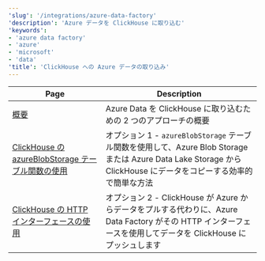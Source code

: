 ```yaml
---
'slug': '/integrations/azure-data-factory'
'description': 'Azure データを ClickHouse に取り込む'
'keywords':
- 'azure data factory'
- 'azure'
- 'microsoft'
- 'data'
'title': 'ClickHouse への Azure データの取り込み'
---
```




| Page                                                                              | Description                                                                                                                                                                 |
|-----------------------------------------------------------------------------------|-----------------------------------------------------------------------------------------------------------------------------------------------------------------------------|
| [概要](./overview.md)                                                         | Azure Data を ClickHouse に取り込むための 2 つのアプローチの概要                                                                                         |
| [ClickHouse の azureBlobStorage テーブル関数の使用](./using_azureblobstorage.md) | オプション 1 - `azureBlobStorage` テーブル関数を使用して、Azure Blob Storage または Azure Data Lake Storage から ClickHouse にデータをコピーする効率的で簡単な方法                   |
| [ClickHouse の HTTP インターフェースの使用](./using_http_interface.md)                    | オプション 2 - ClickHouse が Azure からデータをプルする代わりに、Azure Data Factory がその HTTP インターフェースを使用してデータを ClickHouse にプッシュします                             |
